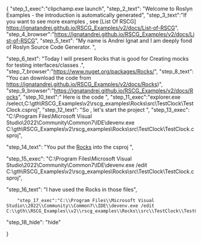 {
    "step_1_exec":"clipchamp.exe launch",
    "step_2_text": "Welcome to Roslyn Examples - the introduction is automatically generated",
    "step_3_text":"If you want to see more examples , see  [List Of RSCG] https://ignatandrei.github.io/RSCG_Examples/v2/docs/List-of-RSCG",
    "step_4_browser":"https://ignatandrei.github.io/RSCG_Examples/v2/docs/List-of-RSCG",
    "step_5_text": "My name is Andrei Ignat and I am deeply fond of Roslyn Source Code Generator. ",

"step_6_text": "Today I will present Rocks  that is good for Creating mocks for testing interfaces/classes .",
"step_7_browser":"https://www.nuget.org/packages/Rocks/",
"step_8_text": "You can download the code from https://ignatandrei.github.io/RSCG_Examples/v2/docs/Rocks)",
"step_9_browser":"https://ignatandrei.github.io/RSCG_Examples/v2/docs/Rocks",
"step_10_text":" Here is the code ",
"step_11_exec":"explorer.exe /select,C:\\gth\\RSCG_Examples\\v2\\rscg_examples\\Rocks\\src\\TestClock\\TestClock.csproj",
"step_12_text": "So , let's start the project ",
"step_13_exec": "C:\\Program Files\\Microsoft Visual Studio\\2022\\Community\\Common7\\IDE\\devenv.exe C:\\gth\\RSCG_Examples\\v2\\rscg_examples\\Rocks\\src\\TestClock\\TestClock.csproj",

"step_14_text": "You put the  [Rocks](https://www.nuget.org/packages/Rocks/) into the csproj ",

"step_15_exec": "C:\\Program Files\\Microsoft Visual Studio\\2022\\Community\\Common7\\IDE\\devenv.exe /edit C:\\gth\\RSCG_Examples\\v2\\rscg_examples\\Rocks\\src\\TestClock\\TestClock.csproj",

"step_16_text": "I have used the Rocks in those files",


        "step_17_exec":"C:\\Program Files\\Microsoft Visual Studio\\2022\\Community\\Common7\\IDE\\devenv.exe /edit C:\\gth\\RSCG_Examples\\v2\\rscg_examples\\Rocks\\src\\TestClock\\TestClock.cs",
    
"step_18_hide": "hide"


}